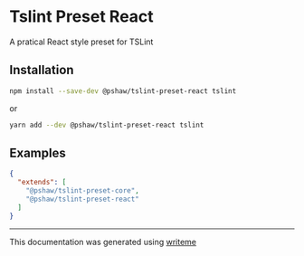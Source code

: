 # Tslint Preset React

A pratical React style preset for TSLint

## Installation

```bash
npm install --save-dev @pshaw/tslint-preset-react tslint
```
or
```bash
yarn add --dev @pshaw/tslint-preset-react tslint
```

## Examples

```json
{
  "extends": [
    "@pshaw/tslint-preset-core",
    "@pshaw/tslint-preset-react"
  ]
}
```
---
This documentation was generated using [writeme](https://www.npmjs.com/package/@writeme/core)
